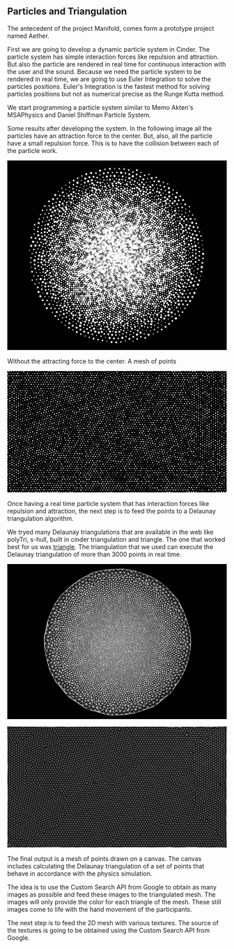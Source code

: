 ## Particles and Triangulation

The antecedent of the project Manifold, comes form a prototype project named Aether.

First we are going to develop a dynamic particle system in Cinder. The particle system has simple interaction forces like repulsion and attraction. But also the particle are rendered in real time for continuous interaction with the user and the sound. Because we need the particle system to be rendered in real time, we are going to use Euler Integration to solve the particles positions. Euler's Integration is the fastest method for solving particles positions but not as numerical precise as the Runge Kutta method.

We start programming a particle system similar to Memo Akten's MSAPhysics and Daniel Shiffman Particle System. 

Some results after developing the system.
In the following image all the particles have an attraction force to the center. But, also, all the particle have a small repulsion force. This is to have the collision between each of the particle work.

![Example Image](../project_images/particles01.png "Particles")

Without the attracting force to the center. A mesh of points

![Example Image](../project_images/particles-noCenter.png "Mesh")

Once having a real time particle system that has interaction forces like repulsion and attraction, the next step is to feed the points to a Delaunay triangulation algorithm.

We tryed many Delaunay triangulations that are available in the web like polyTri, s-hull, built in cinder triangulation and triangle. The one that worked best for us was [triangle](http://www.cs.cmu.edu/~quake/triangle.html).
The triangulation that we used can execute the Delaunay triangulation of more than 3000 points in real time.

![Example Image](../project_images/manifold-triangulation.png "Triangulation")

![Example Image](../project_images/mesh.png "Triangulation")

The final output is a mesh of points drawn on a canvas. The canvas includes calculating the Delaunay triangulation of a set of points that behave in accordance with the physics simulation.

The idea is to use the Custom Search API from Google to obtain as many images as possible and feed these images to the triangulated mesh. The images will only provide the color for each triangle of the mesh. These still images come to life with the hand movement of the participants.

The next step is to feed the 2D mesh with various textures. The source of the textures is going to be obtained using the Custom Search API from Google.
